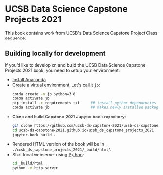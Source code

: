 # UCSB Data Science Capstone Projects 2021

This book contains work from UCSB's Data Science Capstone Project Class sequence.

## Building locally for development

If you'd like to develop on and build the UCSB Data Science Capstone Projects 2021 book, you need to setup your environment:

- [Install Anaconda](https://docs.anaconda.com/anaconda/install/)
- Create a virtual environment. Let's call it `jb`:  
	```bash
	conda create -n jb python=3.8
	conda activate jb
	pip install -r requirements.txt     ## install python dependencies
	conda activate jb                   ## makes newly installed packages available
	```
- Clone and build Capstone 2021 Jupyter book repository:
	```bash
	git clone https://github.com/ucsb-ds-capstone-2021/ucsb-ds-capstone-2021.github.io.git
	cd ucsb-ds-capstone-2021.github.io/ucsb_ds_capstone_projects_2021
	jupyter-book build .
	```
- Rendered HTML version of the book will be in `./ucsb_ds_capstone_projects_2021/_build/html/`.
- Start local webserver using [Python](https://docs.python.org/3/library/http.server.html):
	```bash
	cd _build/html
	python -m http.server
	```
